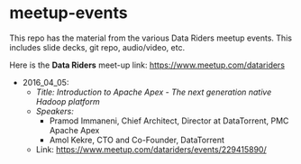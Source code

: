 # meetup-events

This repo has the material from the various Data Riders meetup events.  This includes slide decks, git repo, audio/video, etc.

Here is the **Data Riders** meet-up link:
https://www.meetup.com/datariders
 

- 2016_04_05:  
  - *Title:  Introduction to Apache Apex - The next generation native Hadoop platform*
  - *Speakers:*
    - Pramod Immaneni, Chief Architect, Director at DataTorrent, PMC Apache Apex
    - Amol Kekre, CTO and Co-Founder, DataTorrent
  - Link:  https://www.meetup.com/datariders/events/229415890/
